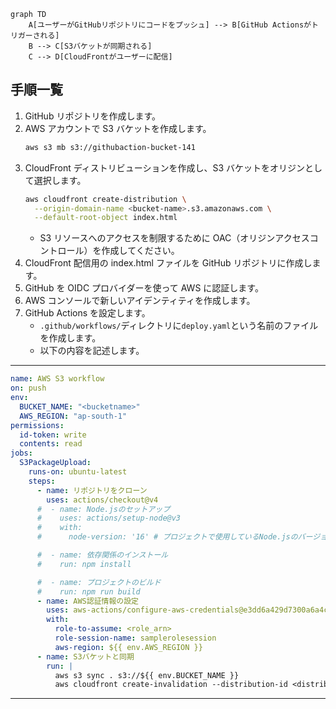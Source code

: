 ```mermaid
graph TD
    A[ユーザーがGitHubリポジトリにコードをプッシュ] --> B[GitHub Actionsがトリガーされる]
    B --> C[S3バケットが同期される]
    C --> D[CloudFrontがユーザーに配信]
```

## 手順一覧

1. GitHub リポジトリを作成します。
2. AWS アカウントで S3 バケットを作成します。
   ```sh
   aws s3 mb s3://githubaction-bucket-141
   ```
3. CloudFront ディストリビューションを作成し、S3 バケットをオリジンとして選択します。
   ```sh
   aws cloudfront create-distribution \
     --origin-domain-name <bucket-name>.s3.amazonaws.com \
     --default-root-object index.html
   ```
   - S3 リソースへのアクセスを制限するために OAC（オリジンアクセスコントロール）を作成してください。
4. CloudFront 配信用の index.html ファイルを GitHub リポジトリに作成します。
5. GitHub を OIDC プロバイダーを使って AWS に認証します。
6. AWS コンソールで新しいアイデンティティを作成します。
7. GitHub Actions を設定します。
   - `.github/workflows/`ディレクトリに`deploy.yaml`という名前のファイルを作成します。
   - 以下の内容を記述します。

---

```yaml
name: AWS S3 workflow
on: push
env:
  BUCKET_NAME: "<bucketname>"
  AWS_REGION: "ap-south-1"
permissions:
  id-token: write
  contents: read
jobs:
  S3PackageUpload:
    runs-on: ubuntu-latest
    steps:
      - name: リポジトリをクローン
        uses: actions/checkout@v4
      #  - name: Node.jsのセットアップ
      #    uses: actions/setup-node@v3
      #    with:
      #      node-version: '16' # プロジェクトで使用しているNode.jsのバージョンに置き換えてください

      #  - name: 依存関係のインストール
      #    run: npm install

      #  - name: プロジェクトのビルド
      #    run: npm run build
      - name: AWS認証情報の設定
        uses: aws-actions/configure-aws-credentials@e3dd6a429d7300a6a4c196c26e071d42e0343502
        with:
          role-to-assume: <role_arn>
          role-session-name: samplerolesession
          aws-region: ${{ env.AWS_REGION }}
      - name: S3バケットと同期
        run: |
          aws s3 sync . s3://${{ env.BUCKET_NAME }}
          aws cloudfront create-invalidation --distribution-id <distribution_id> --paths '/*'
```

---
